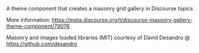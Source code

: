 A theme component that creates a masonry grid gallery in Discourse topics

More information: https://meta.discourse.org/t/discourse-masonry-gallery-theme-component/79076

Masonry and images loaded libraries (MIT) courtesy of David Desandro @ https://github.com/desandro
